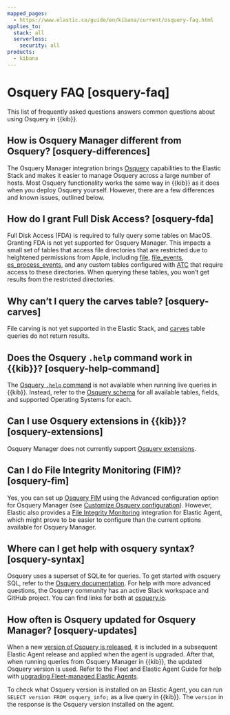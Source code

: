 ```yaml
---
mapped_pages:
  - https://www.elastic.co/guide/en/kibana/current/osquery-faq.html
applies_to:
  stack: all
  serverless:
    security: all
products:
  - kibana
---
```


# Osquery FAQ [osquery-faq]

This list of frequently asked questions answers common questions about using Osquery in {{kib}}.


## How is Osquery Manager different from Osquery? [osquery-differences]

The Osquery Manager integration brings [Osquery](https://osquery.io/) capabilities to the Elastic Stack and makes it easier to manage Osquery across a large number of hosts. Most Osquery functionality works the same way in {{kib}} as it does when you deploy Osquery yourself. However, there are a few differences and known issues, outlined below.


## How do I grant Full Disk Access? [osquery-fda]

Full Disk Access (FDA) is required to fully query some tables on MacOS. Granting FDA is not yet supported for Osquery Manager. This impacts a small set of tables that access file directories that are restricted due to heightened permissions from Apple, including [file](https://osquery.io/schema/current#file), [file_events](https://osquery.io/schema/current#file_events), [es_process_events](https://osquery.io/schema/current#es_process_events), and any custom tables configured with [ATC](https://osquery.readthedocs.io/en/stable/deployment/configuration/#automatic-table-construction) that require access to these directories. When querying these tables, you won’t get results from the restricted directories.


## Why can’t I query the carves table? [osquery-carves]

File carving is not yet supported in the Elastic Stack, and [carves](https://osquery.io/schema/current#carves) table queries do not return results.


## Does the Osquery `.help` command work in {{kib}}? [osquery-help-command]

The [Osquery `.help` command](https://osquery.readthedocs.io/en/stable/introduction/sql/#shell-help) is not available when running live queries in {{kib}}. Instead, refer to the [Osquery schema](https://osquery.io/schema/) for all available tables, fields, and supported Operating Systems for each.


## Can I use Osquery extensions in {{kib}}? [osquery-extensions]

Osquery Manager does not currently support [Osquery extensions](https://osquery.readthedocs.io/en/stable/deployment/extensions/).


## Can I  do File Integrity Monitoring (FIM)? [osquery-fim]

Yes, you can set up [Osquery FIM](https://osquery.readthedocs.io/en/stable/deployment/file-integrity-monitoring/) using the Advanced configuration option for Osquery Manager (see [Customize Osquery configuration](manage-integration.md#osquery-custom-config)). However, Elastic also provides a [File Integrity Monitoring](https://docs.elastic.co/en/integrations/fim) integration for Elastic Agent, which might prove to be easier to configure than the current options available for Osquery Manager.


## Where can I get help with osquery syntax? [osquery-syntax]

Osquery uses a superset of SQLite for queries. To get started with osquery SQL, refer to the [Osquery documentation](https://osquery.readthedocs.io/en/stable/introduction/sql/). For help with more advanced questions, the Osquery community has an active Slack workspace and GitHub project. You can find links for both at [osquery.io](https://osquery.io/).


## How often is Osquery updated for Osquery Manager? [osquery-updates]

When a new [version of Osquery is released](https://github.com/osquery/osquery/releases), it is included in a subsequent Elastic Agent release and applied when the agent is upgraded. After that, when running queries from Osquery Manager in {{kib}}, the updated Osquery version is used. Refer to the Fleet and Elastic Agent Guide for help with [upgrading Fleet-managed Elastic Agents](/reference/fleet/upgrade-elastic-agent.md).

To check what Osquery version is installed on an Elastic Agent, you can run `SELECT version FROM osquery_info;` as a live query in {{kib}}. The `version` in the response is the Osquery version installed on the agent.

